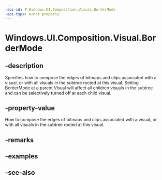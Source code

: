 ```yaml
---
-api-id: P:Windows.UI.Composition.Visual.BorderMode
-api-type: winrt property
---
```


<!-- Property syntax
public Windows.UI.Composition.CompositionBorderMode BorderMode { get;  set; }
-->

# Windows.UI.Composition.Visual.BorderMode

## -description
Specifies how to compose the edges of bitmaps and clips associated with a visual, or with all visuals in the subtree rooted at this visual. Setting BorderMode at a parent Visual will affect all children visuals in the subtree and can be selectively turned off at each child visual.



## -property-value
How to compose the edges of bitmaps and clips associated with a visual, or with all visuals in the subtree rooted at this visual.

## -remarks

## -examples

## -see-also
